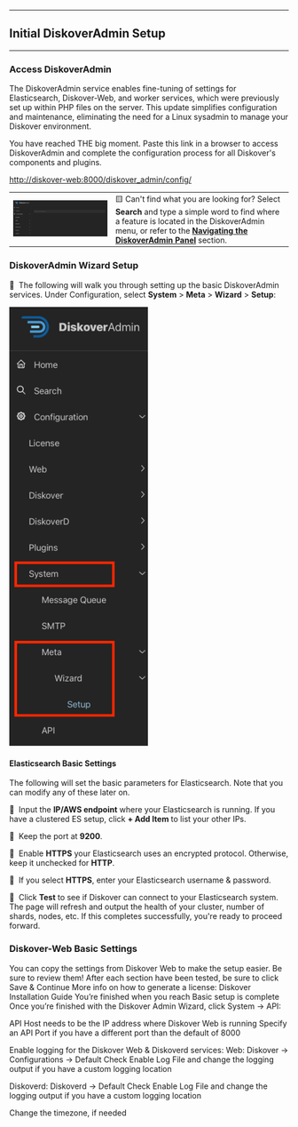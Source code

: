 ___
## Initial DiskoverAdmin Setup
___

### Access DiskoverAdmin

The DiskoverAdmin service enables fine-tuning of settings for Elasticsearch, Diskover-Web, and worker services, which were previously set up within PHP files on the server. This update simplifies configuration and maintenance, eliminating the need for a Linux sysadmin to manage your Diskover environment.

You have reached THE big moment. Paste this link in a browser to access DiskoverAdmin and complete the configuration process for all Diskover's components and plugins.

[http://diskover-web:8000/diskover_admin/config/](http://diskover-web:8000/diskover_admin/config/)

| | |
| --- | --- |
| <img src="images/diskoveradmin_menu.png" width=""> | 🟨 Can't find what you are looking for? Select **Search** and type a simple word to find where a feature is located in the DiskoverAdmin menu, or refer to the [**Navigating the DiskoverAdmin Panel**]() section. |


### DiskoverAdmin Wizard Setup

🔴 &nbsp;The following will walk you through setting up the basic DiskoverAdmin services. Under Configuration, select **System** > **Meta** > **Wizard** > **Setup**:

<img src="images/diskoveradmin_menu_wizard.png" width="250"> 

#### Elasticsearch Basic Settings

The following will set the basic parameters for Elasticsearch. Note that you can modify any of these later on.

🔴 &nbsp;Input the **IP/AWS endpoint** where your Elasticsearch is running. If you have a clustered ES setup, click **+ Add Item** to list your other IPs.

🔴 &nbsp;Keep the port at **9200**.

🔴 &nbsp;Enable **HTTPS** your Elasticsearch uses an encrypted protocol. Otherwise, keep it unchecked for **HTTP**.

🔴 &nbsp;If you select **HTTPS**, enter your Elasticsearch username & password.

🔴 &nbsp;Click **Test** to see if Diskover can connect to your Elasticsearch system. The page will refresh and output the health of your cluster, number of shards, nodes, etc. If this completes successfully, you're ready to proceed forward.

### Diskover-Web Basic Settings

You can copy the settings from Diskover Web to make the setup easier. Be sure to review them!
After each section have been tested, be sure to click Save & Continue
More info on how to generate a license: Diskover Installation Guide
You’re finished when you reach Basic setup is complete
Once you’re finished with the Diskover Admin Wizard, click System → API:


API Host needs to be the IP address where Diskover Web is running
Specify an API Port if you have a different port than the default of 8000

Enable logging for the Diskover Web & Diskoverd services:
Web: Diskover → Configurations → Default
Check Enable Log File and change the logging output if you have a custom logging location

Diskoverd: Diskoverd → Default
Check Enable Log File and change the logging output if you have a custom logging location

Change the timezone, if needed
